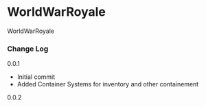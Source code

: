 # WorldWarRoyale
 WorldWarRoyale


### Change Log

0.0.1
+ Initial commit
+ Added Container Systems for inventory and other containement

0.0.2
